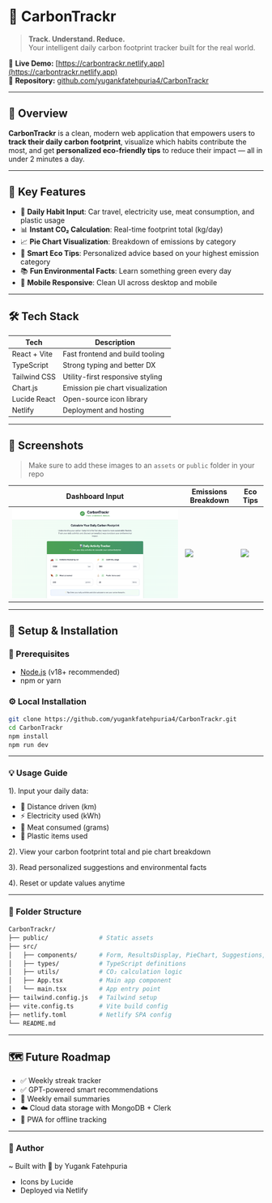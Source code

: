 # 🌱 CarbonTrackr

> **Track. Understand. Reduce.**  
Your intelligent daily carbon footprint tracker built for the real world.

🔗 **Live Demo:** [https://carbontrackr.netlify.app](https://carbontrackr.netlify.app)  
📂 **Repository:** [github.com/yugankfatehpuria4/CarbonTrackr](https://github.com/yugankfatehpuria4/CarbonTrackr)

---

## 🎯 Overview

**CarbonTrackr** is a clean, modern web application that empowers users to **track their daily carbon footprint**, visualize which habits contribute the most, and get **personalized eco-friendly tips** to reduce their impact — all in under 2 minutes a day.

---

## 🌟 Key Features

- 🧾 **Daily Habit Input**: Car travel, electricity use, meat consumption, and plastic usage
- 📊 **Instant CO₂ Calculation**: Real-time footprint total (kg/day)
- 📈 **Pie Chart Visualization**: Breakdown of emissions by category
- 🎯 **Smart Eco Tips**: Personalized advice based on your highest emission category
- 📚 **Fun Environmental Facts**: Learn something green every day
- 📱 **Mobile Responsive**: Clean UI across desktop and mobile

---

## 🛠️ Tech Stack

| Tech           | Description                         |
|----------------|-------------------------------------|
| React + Vite   | Fast frontend and build tooling     |
| TypeScript     | Strong typing and better DX         |
| Tailwind CSS   | Utility-first responsive styling    |
| Chart.js       | Emission pie chart visualization    |
| Lucide React   | Open-source icon library            |
| Netlify        | Deployment and hosting              |

---

## 📸 Screenshots

> Make sure to add these images to an `assets` or `public` folder in your repo

| Dashboard Input | Emissions Breakdown | Eco Tips |
|-----------------|---------------------|----------|
| ![](public/dashboard.png) | ![](public/results.png) | ![](piblic/tips.png) |

---

## 🚀 Setup & Installation

### 🔧 Prerequisites

- [Node.js](https://nodejs.org/) (v18+ recommended)
- npm or yarn


### ⚙️ Local Installation

```bash
git clone https://github.com/yugankfatehpuria4/CarbonTrackr.git
cd CarbonTrackr
npm install
npm run dev
```
---
### 💡 Usage Guide
1). Input your daily data:
  -  🚗 Distance driven (km)
  -  ⚡ Electricity used (kWh)
  -  🍖 Meat consumed (grams)
  -  🧴 Plastic items used

2). View your carbon footprint total and pie chart breakdown

3). Read personalized suggestions and environmental facts

4). Reset or update values anytime

---

### 📁 Folder Structure
```bash
CarbonTrackr/
├── public/              # Static assets
├── src/
│   ├── components/      # Form, ResultsDisplay, PieChart, Suggestions, Footer
│   ├── types/           # TypeScript definitions
│   ├── utils/           # CO₂ calculation logic
│   ├── App.tsx          # Main app component
│   └── main.tsx         # App entry point
├── tailwind.config.js   # Tailwind setup
├── vite.config.ts       # Vite build config
├── netlify.toml         # Netlify SPA config
└── README.md
```

---

## 🗺️ Future Roadmap
 - ✅ Weekly streak tracker
 - ✅ GPT-powered smart recommendations
 - 📨 Weekly email summaries
 - ☁️ Cloud data storage with MongoDB + Clerk
 - 📲 PWA for offline tracking

---

### 🤝 Author

~ Built with 💚 by Yugank Fatehpuria
- Icons by Lucide
- Deployed via Netlify




